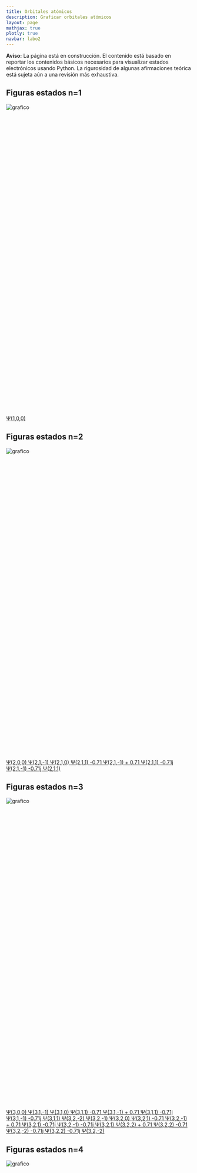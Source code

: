 ```yaml
---
title: Orbitales atómicos
description: Graficar orbitales atómicos
layout: page
mathjax: true
plotly: true
navbar: labo2
---
```


<div class="alert alert-danger" role="alert" >
  <strong>Aviso:</strong> La página está en construcción. El contenido está basado en reportar los contenidos básicos
  necesarios para visualizar estados electrónicos usando Python.
  La rigurosidad de algunas afirmaciones teórica está sujeta aún a una revisión más exhaustiva.
</div>





## Figuras estados n=1


![grafico](orb_gal_01.png "grafico")


<div id="orb_plot_1" class="plotly-graph-div" style="height:800px; width:800px;"></div>

<p>


<script type="text/javascript">
  window.PLOTLYENV=window.PLOTLYENV || {};

  if (document.getElementById("orb_plot_1")) {
      Plotly.d3.json( "orbitales_06_10300.json", function(err, fig) {
        Plotly.plot("orb_plot_1", fig.data, fig.layout);
      });
  };  
</script>

<a href='javascript:Plotly.purge("orb_plot_1");Plotly.d3.json( "orbitales_06_10300.json", function(err, fig) { Plotly.plot("orb_plot_1", fig.data, fig.layout); });' class="btn btn-primary btn-lg" role="button">
Ψ(1,0,0)
</a>
</p>






## Figuras estados n=2


![grafico](orb_gal_02.png "grafico")


<div id="orb_plot_2" class="plotly-graph-div" style="height:800px; width:800px;"></div>

<p>

<script type="text/javascript">
  window.PLOTLYENV=window.PLOTLYENV || {};

  if (document.getElementById("orb_plot_2")) {
      Plotly.d3.json( "orbitales_06_20300.json", function(err, fig) {
        Plotly.plot("orb_plot_2", fig.data, fig.layout);
      });
  };  
</script>

<a href='javascript:Plotly.purge("orb_plot_2");Plotly.d3.json( "orbitales_06_20300.json", function(err, fig) { Plotly.plot("orb_plot_2", fig.data, fig.layout); });' class="btn btn-primary btn-lg" role="button">
Ψ(2,0,0)
</a>
<a href='javascript:Plotly.purge("orb_plot_2");Plotly.d3.json( "orbitales_06_21290.json", function(err, fig) { Plotly.plot("orb_plot_2", fig.data, fig.layout); });' class="btn btn-primary btn-lg" role="button">
Ψ(2,1,-1)
</a>
<a href='javascript:Plotly.purge("orb_plot_2");Plotly.d3.json( "orbitales_06_21300.json", function(err, fig) { Plotly.plot("orb_plot_2", fig.data, fig.layout); });' class="btn btn-primary btn-lg" role="button">
Ψ(2,1,0)
</a>
<a href='javascript:Plotly.purge("orb_plot_2");Plotly.d3.json( "orbitales_06_21310.json", function(err, fig) { Plotly.plot("orb_plot_2", fig.data, fig.layout); });' class="btn btn-primary btn-lg" role="button">
Ψ(2,1,1)
</a>
<a href='javascript:Plotly.purge("orb_plot_2");Plotly.d3.json( "orbitales_06_21311.json", function(err, fig) { Plotly.plot("orb_plot_2", fig.data, fig.layout); });' class="btn btn-primary btn-lg" role="button">
-0.71 Ψ(2,1,-1) + 0.71 Ψ(2,1,1)
</a>
<a href='javascript:Plotly.purge("orb_plot_2");Plotly.d3.json( "orbitales_06_21312.json", function(err, fig) { Plotly.plot("orb_plot_2", fig.data, fig.layout); });' class="btn btn-primary btn-lg" role="button">
-0.71j Ψ(2,1,-1) -0.71j Ψ(2,1,1)
</a>
</p>






## Figuras estados n=3


![grafico](orb_gal_03.png "grafico")


<div id="orb_plot_3" class="plotly-graph-div" style="height:800px; width:800px;"></div>

<p>

<script type="text/javascript">
  window.PLOTLYENV=window.PLOTLYENV || {};

  if (document.getElementById("orb_plot_3")) {
      Plotly.d3.json( "orbitales_06_30300.json", function(err, fig) {
        Plotly.plot("orb_plot_3", fig.data, fig.layout);
      });
  };  
</script>

<a href='javascript:Plotly.purge("orb_plot_3");Plotly.d3.json( "orbitales_06_30300.json", function(err, fig) { Plotly.plot("orb_plot_3", fig.data, fig.layout); });' class="btn btn-primary btn-lg" role="button">
Ψ(3,0,0)
</a>
<a href='javascript:Plotly.purge("orb_plot_3");Plotly.d3.json( "orbitales_06_31290.json", function(err, fig) { Plotly.plot("orb_plot_3", fig.data, fig.layout); });' class="btn btn-primary btn-lg" role="button">
Ψ(3,1,-1)
</a>
<a href='javascript:Plotly.purge("orb_plot_3");Plotly.d3.json( "orbitales_06_31300.json", function(err, fig) { Plotly.plot("orb_plot_3", fig.data, fig.layout); });' class="btn btn-primary btn-lg" role="button">
Ψ(3,1,0)
</a>
<a href='javascript:Plotly.purge("orb_plot_3");Plotly.d3.json( "orbitales_06_31310.json", function(err, fig) { Plotly.plot("orb_plot_3", fig.data, fig.layout); });' class="btn btn-primary btn-lg" role="button">
Ψ(3,1,1)
</a>
<a href='javascript:Plotly.purge("orb_plot_3");Plotly.d3.json( "orbitales_06_31311.json", function(err, fig) { Plotly.plot("orb_plot_3", fig.data, fig.layout); });' class="btn btn-primary btn-lg" role="button">
-0.71 Ψ(3,1,-1) + 0.71 Ψ(3,1,1)
</a>
<a href='javascript:Plotly.purge("orb_plot_3");Plotly.d3.json( "orbitales_06_31312.json", function(err, fig) { Plotly.plot("orb_plot_3", fig.data, fig.layout); });' class="btn btn-primary btn-lg" role="button">
-0.71j Ψ(3,1,-1) -0.71j Ψ(3,1,1)
</a>
<a href='javascript:Plotly.purge("orb_plot_3");Plotly.d3.json( "orbitales_06_32280.json", function(err, fig) { Plotly.plot("orb_plot_3", fig.data, fig.layout); });' class="btn btn-primary btn-lg" role="button">
Ψ(3,2,-2)
</a>
<a href='javascript:Plotly.purge("orb_plot_3");Plotly.d3.json( "orbitales_06_32290.json", function(err, fig) { Plotly.plot("orb_plot_3", fig.data, fig.layout); });' class="btn btn-primary btn-lg" role="button">
Ψ(3,2,-1)
</a>
<a href='javascript:Plotly.purge("orb_plot_3");Plotly.d3.json( "orbitales_06_32300.json", function(err, fig) { Plotly.plot("orb_plot_3", fig.data, fig.layout); });' class="btn btn-primary btn-lg" role="button">
Ψ(3,2,0)
</a>
<a href='javascript:Plotly.purge("orb_plot_3");Plotly.d3.json( "orbitales_06_32310.json", function(err, fig) { Plotly.plot("orb_plot_3", fig.data, fig.layout); });' class="btn btn-primary btn-lg" role="button">
Ψ(3,2,1)
</a>
<a href='javascript:Plotly.purge("orb_plot_3");Plotly.d3.json( "orbitales_06_32311.json", function(err, fig) { Plotly.plot("orb_plot_3", fig.data, fig.layout); });' class="btn btn-primary btn-lg" role="button">
-0.71 Ψ(3,2,-1) + 0.71 Ψ(3,2,1)
</a>
<a href='javascript:Plotly.purge("orb_plot_3");Plotly.d3.json( "orbitales_06_32312.json", function(err, fig) { Plotly.plot("orb_plot_3", fig.data, fig.layout); });' class="btn btn-primary btn-lg" role="button">
-0.71j Ψ(3,2,-1) -0.71j Ψ(3,2,1)
</a>
<a href='javascript:Plotly.purge("orb_plot_3");Plotly.d3.json( "orbitales_06_32320.json", function(err, fig) { Plotly.plot("orb_plot_3", fig.data, fig.layout); });' class="btn btn-primary btn-lg" role="button">
Ψ(3,2,2)
</a>
<a href='javascript:Plotly.purge("orb_plot_3");Plotly.d3.json( "orbitales_06_32321.json", function(err, fig) { Plotly.plot("orb_plot_3", fig.data, fig.layout); });' class="btn btn-primary btn-lg" role="button">
+ 0.71 Ψ(3,2,2) -0.71 Ψ(3,2,-2)
</a>
<a href='javascript:Plotly.purge("orb_plot_3");Plotly.d3.json( "orbitales_06_32322.json", function(err, fig) { Plotly.plot("orb_plot_3", fig.data, fig.layout); });' class="btn btn-primary btn-lg" role="button">
-0.71j Ψ(3,2,2) -0.71j Ψ(3,2,-2)
</a>
</p>






## Figuras estados n=4


![grafico](orb_gal_04.png "grafico")


<div id="orb_plot_4" class="plotly-graph-div" style="height:800px; width:800px;"></div>

<p>

<script type="text/javascript">
  window.PLOTLYENV=window.PLOTLYENV || {};

  if (document.getElementById("orb_plot_4")) {
      Plotly.d3.json( "orbitales_06_40300.json", function(err, fig) {
        Plotly.plot("orb_plot_4", fig.data, fig.layout);
      });
  };  
</script>

<a href='javascript:Plotly.purge("orb_plot_4");Plotly.d3.json( "orbitales_06_40300.json", function(err, fig) { Plotly.plot("orb_plot_4", fig.data, fig.layout); });' class="btn btn-primary btn-lg" role="button">
Ψ(4,0,0)
</a>
<a href='javascript:Plotly.purge("orb_plot_4");Plotly.d3.json( "orbitales_06_41290.json", function(err, fig) { Plotly.plot("orb_plot_4", fig.data, fig.layout); });' class="btn btn-primary btn-lg" role="button">
Ψ(4,1,-1)
</a>
<a href='javascript:Plotly.purge("orb_plot_4");Plotly.d3.json( "orbitales_06_41300.json", function(err, fig) { Plotly.plot("orb_plot_4", fig.data, fig.layout); });' class="btn btn-primary btn-lg" role="button">
Ψ(4,1,0)
</a>
<a href='javascript:Plotly.purge("orb_plot_4");Plotly.d3.json( "orbitales_06_41310.json", function(err, fig) { Plotly.plot("orb_plot_4", fig.data, fig.layout); });' class="btn btn-primary btn-lg" role="button">
Ψ(4,1,1)
</a>
<a href='javascript:Plotly.purge("orb_plot_4");Plotly.d3.json( "orbitales_06_41311.json", function(err, fig) { Plotly.plot("orb_plot_4", fig.data, fig.layout); });' class="btn btn-primary btn-lg" role="button">
-0.71 Ψ(4,1,-1) + 0.71 Ψ(4,1,1)
</a>
<a href='javascript:Plotly.purge("orb_plot_4");Plotly.d3.json( "orbitales_06_41312.json", function(err, fig) { Plotly.plot("orb_plot_4", fig.data, fig.layout); });' class="btn btn-primary btn-lg" role="button">
-0.71j Ψ(4,1,-1) -0.71j Ψ(4,1,1)
</a>
<a href='javascript:Plotly.purge("orb_plot_4");Plotly.d3.json( "orbitales_06_42280.json", function(err, fig) { Plotly.plot("orb_plot_4", fig.data, fig.layout); });' class="btn btn-primary btn-lg" role="button">
Ψ(4,2,-2)
</a>
<a href='javascript:Plotly.purge("orb_plot_4");Plotly.d3.json( "orbitales_06_42290.json", function(err, fig) { Plotly.plot("orb_plot_4", fig.data, fig.layout); });' class="btn btn-primary btn-lg" role="button">
Ψ(4,2,-1)
</a>
<a href='javascript:Plotly.purge("orb_plot_4");Plotly.d3.json( "orbitales_06_42300.json", function(err, fig) { Plotly.plot("orb_plot_4", fig.data, fig.layout); });' class="btn btn-primary btn-lg" role="button">
Ψ(4,2,0)
</a>
<a href='javascript:Plotly.purge("orb_plot_4");Plotly.d3.json( "orbitales_06_42310.json", function(err, fig) { Plotly.plot("orb_plot_4", fig.data, fig.layout); });' class="btn btn-primary btn-lg" role="button">
Ψ(4,2,1)
</a>
<a href='javascript:Plotly.purge("orb_plot_4");Plotly.d3.json( "orbitales_06_42311.json", function(err, fig) { Plotly.plot("orb_plot_4", fig.data, fig.layout); });' class="btn btn-primary btn-lg" role="button">
+ 0.71 Ψ(4,2,1) -0.71 Ψ(4,2,-1)
</a>
<a href='javascript:Plotly.purge("orb_plot_4");Plotly.d3.json( "orbitales_06_42312.json", function(err, fig) { Plotly.plot("orb_plot_4", fig.data, fig.layout); });' class="btn btn-primary btn-lg" role="button">
-0.71j Ψ(4,2,1) -0.71j Ψ(4,2,-1)
</a>
<a href='javascript:Plotly.purge("orb_plot_4");Plotly.d3.json( "orbitales_06_42320.json", function(err, fig) { Plotly.plot("orb_plot_4", fig.data, fig.layout); });' class="btn btn-primary btn-lg" role="button">
Ψ(4,2,2)
</a>
<a href='javascript:Plotly.purge("orb_plot_4");Plotly.d3.json( "orbitales_06_42321.json", function(err, fig) { Plotly.plot("orb_plot_4", fig.data, fig.layout); });' class="btn btn-primary btn-lg" role="button">
+ 0.71 Ψ(4,2,2) -0.71 Ψ(4,2,-2)
</a>
<a href='javascript:Plotly.purge("orb_plot_4");Plotly.d3.json( "orbitales_06_42322.json", function(err, fig) { Plotly.plot("orb_plot_4", fig.data, fig.layout); });' class="btn btn-primary btn-lg" role="button">
-0.71j Ψ(4,2,2) -0.71j Ψ(4,2,-2)
</a>
<a href='javascript:Plotly.purge("orb_plot_4");Plotly.d3.json( "orbitales_06_43270.json", function(err, fig) { Plotly.plot("orb_plot_4", fig.data, fig.layout); });' class="btn btn-primary btn-lg" role="button">
Ψ(4,3,-3)
</a>
<a href='javascript:Plotly.purge("orb_plot_4");Plotly.d3.json( "orbitales_06_43280.json", function(err, fig) { Plotly.plot("orb_plot_4", fig.data, fig.layout); });' class="btn btn-primary btn-lg" role="button">
Ψ(4,3,-2)
</a>
<a href='javascript:Plotly.purge("orb_plot_4");Plotly.d3.json( "orbitales_06_43290.json", function(err, fig) { Plotly.plot("orb_plot_4", fig.data, fig.layout); });' class="btn btn-primary btn-lg" role="button">
Ψ(4,3,-1)
</a>
<a href='javascript:Plotly.purge("orb_plot_4");Plotly.d3.json( "orbitales_06_43300.json", function(err, fig) { Plotly.plot("orb_plot_4", fig.data, fig.layout); });' class="btn btn-primary btn-lg" role="button">
Ψ(4,3,0)
</a>
<a href='javascript:Plotly.purge("orb_plot_4");Plotly.d3.json( "orbitales_06_43310.json", function(err, fig) { Plotly.plot("orb_plot_4", fig.data, fig.layout); });' class="btn btn-primary btn-lg" role="button">
Ψ(4,3,1)
</a>
<a href='javascript:Plotly.purge("orb_plot_4");Plotly.d3.json( "orbitales_06_43311.json", function(err, fig) { Plotly.plot("orb_plot_4", fig.data, fig.layout); });' class="btn btn-primary btn-lg" role="button">
-0.71 Ψ(4,3,-1) + 0.71 Ψ(4,3,1)
</a>
<a href='javascript:Plotly.purge("orb_plot_4");Plotly.d3.json( "orbitales_06_43312.json", function(err, fig) { Plotly.plot("orb_plot_4", fig.data, fig.layout); });' class="btn btn-primary btn-lg" role="button">
-0.71j Ψ(4,3,-1) -0.71j Ψ(4,3,1)
</a>
<a href='javascript:Plotly.purge("orb_plot_4");Plotly.d3.json( "orbitales_06_43320.json", function(err, fig) { Plotly.plot("orb_plot_4", fig.data, fig.layout); });' class="btn btn-primary btn-lg" role="button">
Ψ(4,3,2)
</a>
<a href='javascript:Plotly.purge("orb_plot_4");Plotly.d3.json( "orbitales_06_43321.json", function(err, fig) { Plotly.plot("orb_plot_4", fig.data, fig.layout); });' class="btn btn-primary btn-lg" role="button">
-0.71 Ψ(4,3,-2) + 0.71 Ψ(4,3,2)
</a>
<a href='javascript:Plotly.purge("orb_plot_4");Plotly.d3.json( "orbitales_06_43322.json", function(err, fig) { Plotly.plot("orb_plot_4", fig.data, fig.layout); });' class="btn btn-primary btn-lg" role="button">
-0.71j Ψ(4,3,-2) -0.71j Ψ(4,3,2)
</a>
<a href='javascript:Plotly.purge("orb_plot_4");Plotly.d3.json( "orbitales_06_43330.json", function(err, fig) { Plotly.plot("orb_plot_4", fig.data, fig.layout); });' class="btn btn-primary btn-lg" role="button">
Ψ(4,3,3)
</a>
<a href='javascript:Plotly.purge("orb_plot_4");Plotly.d3.json( "orbitales_06_43331.json", function(err, fig) { Plotly.plot("orb_plot_4", fig.data, fig.layout); });' class="btn btn-primary btn-lg" role="button">
+ 0.71 Ψ(4,3,3) -0.71 Ψ(4,3,-3)
</a>
<a href='javascript:Plotly.purge("orb_plot_4");Plotly.d3.json( "orbitales_06_43332.json", function(err, fig) { Plotly.plot("orb_plot_4", fig.data, fig.layout); });' class="btn btn-primary btn-lg" role="button">
-0.71j Ψ(4,3,3) -0.71j Ψ(4,3,-3)
</a>
</p>






## Figuras estados n=5


![grafico](orb_gal_05.png "grafico")


<div id="orb_plot_5" class="plotly-graph-div" style="height:800px; width:800px;"></div>

<p>

<script type="text/javascript">
  window.PLOTLYENV=window.PLOTLYENV || {};

  if (document.getElementById("orb_plot_5")) {
      Plotly.d3.json( "orbitales_06_50300.json", function(err, fig) {
        Plotly.plot("orb_plot_5", fig.data, fig.layout);
      });
  };  
</script>

<a href='javascript:Plotly.purge("orb_plot_5");Plotly.d3.json( "orbitales_06_50300.json", function(err, fig) { Plotly.plot("orb_plot_5", fig.data, fig.layout); });' class="btn btn-primary btn-lg" role="button">
Ψ(5,0,0)
</a>
<a href='javascript:Plotly.purge("orb_plot_5");Plotly.d3.json( "orbitales_06_51290.json", function(err, fig) { Plotly.plot("orb_plot_5", fig.data, fig.layout); });' class="btn btn-primary btn-lg" role="button">
Ψ(5,1,-1)
</a>
<a href='javascript:Plotly.purge("orb_plot_5");Plotly.d3.json( "orbitales_06_51300.json", function(err, fig) { Plotly.plot("orb_plot_5", fig.data, fig.layout); });' class="btn btn-primary btn-lg" role="button">
Ψ(5,1,0)
</a>
<a href='javascript:Plotly.purge("orb_plot_5");Plotly.d3.json( "orbitales_06_51310.json", function(err, fig) { Plotly.plot("orb_plot_5", fig.data, fig.layout); });' class="btn btn-primary btn-lg" role="button">
Ψ(5,1,1)
</a>
<a href='javascript:Plotly.purge("orb_plot_5");Plotly.d3.json( "orbitales_06_51311.json", function(err, fig) { Plotly.plot("orb_plot_5", fig.data, fig.layout); });' class="btn btn-primary btn-lg" role="button">
+ 0.71 Ψ(5,1,1) -0.71 Ψ(5,1,-1)
</a>
<a href='javascript:Plotly.purge("orb_plot_5");Plotly.d3.json( "orbitales_06_51312.json", function(err, fig) { Plotly.plot("orb_plot_5", fig.data, fig.layout); });' class="btn btn-primary btn-lg" role="button">
-0.71j Ψ(5,1,1) -0.71j Ψ(5,1,-1)
</a>
<a href='javascript:Plotly.purge("orb_plot_5");Plotly.d3.json( "orbitales_06_52280.json", function(err, fig) { Plotly.plot("orb_plot_5", fig.data, fig.layout); });' class="btn btn-primary btn-lg" role="button">
Ψ(5,2,-2)
</a>
<a href='javascript:Plotly.purge("orb_plot_5");Plotly.d3.json( "orbitales_06_52290.json", function(err, fig) { Plotly.plot("orb_plot_5", fig.data, fig.layout); });' class="btn btn-primary btn-lg" role="button">
Ψ(5,2,-1)
</a>
<a href='javascript:Plotly.purge("orb_plot_5");Plotly.d3.json( "orbitales_06_52300.json", function(err, fig) { Plotly.plot("orb_plot_5", fig.data, fig.layout); });' class="btn btn-primary btn-lg" role="button">
Ψ(5,2,0)
</a>
<a href='javascript:Plotly.purge("orb_plot_5");Plotly.d3.json( "orbitales_06_52310.json", function(err, fig) { Plotly.plot("orb_plot_5", fig.data, fig.layout); });' class="btn btn-primary btn-lg" role="button">
Ψ(5,2,1)
</a>
<a href='javascript:Plotly.purge("orb_plot_5");Plotly.d3.json( "orbitales_06_52311.json", function(err, fig) { Plotly.plot("orb_plot_5", fig.data, fig.layout); });' class="btn btn-primary btn-lg" role="button">
-0.71 Ψ(5,2,-1) + 0.71 Ψ(5,2,1)
</a>
<a href='javascript:Plotly.purge("orb_plot_5");Plotly.d3.json( "orbitales_06_52312.json", function(err, fig) { Plotly.plot("orb_plot_5", fig.data, fig.layout); });' class="btn btn-primary btn-lg" role="button">
-0.71j Ψ(5,2,-1) -0.71j Ψ(5,2,1)
</a>
<a href='javascript:Plotly.purge("orb_plot_5");Plotly.d3.json( "orbitales_06_52320.json", function(err, fig) { Plotly.plot("orb_plot_5", fig.data, fig.layout); });' class="btn btn-primary btn-lg" role="button">
Ψ(5,2,2)
</a>
<a href='javascript:Plotly.purge("orb_plot_5");Plotly.d3.json( "orbitales_06_52321.json", function(err, fig) { Plotly.plot("orb_plot_5", fig.data, fig.layout); });' class="btn btn-primary btn-lg" role="button">
-0.71 Ψ(5,2,-2) + 0.71 Ψ(5,2,2)
</a>
<a href='javascript:Plotly.purge("orb_plot_5");Plotly.d3.json( "orbitales_06_52322.json", function(err, fig) { Plotly.plot("orb_plot_5", fig.data, fig.layout); });' class="btn btn-primary btn-lg" role="button">
-0.71j Ψ(5,2,-2) -0.71j Ψ(5,2,2)
</a>
<a href='javascript:Plotly.purge("orb_plot_5");Plotly.d3.json( "orbitales_06_53270.json", function(err, fig) { Plotly.plot("orb_plot_5", fig.data, fig.layout); });' class="btn btn-primary btn-lg" role="button">
Ψ(5,3,-3)
</a>
<a href='javascript:Plotly.purge("orb_plot_5");Plotly.d3.json( "orbitales_06_53280.json", function(err, fig) { Plotly.plot("orb_plot_5", fig.data, fig.layout); });' class="btn btn-primary btn-lg" role="button">
Ψ(5,3,-2)
</a>
<a href='javascript:Plotly.purge("orb_plot_5");Plotly.d3.json( "orbitales_06_53290.json", function(err, fig) { Plotly.plot("orb_plot_5", fig.data, fig.layout); });' class="btn btn-primary btn-lg" role="button">
Ψ(5,3,-1)
</a>
<a href='javascript:Plotly.purge("orb_plot_5");Plotly.d3.json( "orbitales_06_53300.json", function(err, fig) { Plotly.plot("orb_plot_5", fig.data, fig.layout); });' class="btn btn-primary btn-lg" role="button">
Ψ(5,3,0)
</a>
<a href='javascript:Plotly.purge("orb_plot_5");Plotly.d3.json( "orbitales_06_53310.json", function(err, fig) { Plotly.plot("orb_plot_5", fig.data, fig.layout); });' class="btn btn-primary btn-lg" role="button">
Ψ(5,3,1)
</a>
<a href='javascript:Plotly.purge("orb_plot_5");Plotly.d3.json( "orbitales_06_53311.json", function(err, fig) { Plotly.plot("orb_plot_5", fig.data, fig.layout); });' class="btn btn-primary btn-lg" role="button">
+ 0.71 Ψ(5,3,1) -0.71 Ψ(5,3,-1)
</a>
<a href='javascript:Plotly.purge("orb_plot_5");Plotly.d3.json( "orbitales_06_53312.json", function(err, fig) { Plotly.plot("orb_plot_5", fig.data, fig.layout); });' class="btn btn-primary btn-lg" role="button">
-0.71j Ψ(5,3,1) -0.71j Ψ(5,3,-1)
</a>
<a href='javascript:Plotly.purge("orb_plot_5");Plotly.d3.json( "orbitales_06_53320.json", function(err, fig) { Plotly.plot("orb_plot_5", fig.data, fig.layout); });' class="btn btn-primary btn-lg" role="button">
Ψ(5,3,2)
</a>
<a href='javascript:Plotly.purge("orb_plot_5");Plotly.d3.json( "orbitales_06_53321.json", function(err, fig) { Plotly.plot("orb_plot_5", fig.data, fig.layout); });' class="btn btn-primary btn-lg" role="button">
+ 0.71 Ψ(5,3,2) -0.71 Ψ(5,3,-2)
</a>
<a href='javascript:Plotly.purge("orb_plot_5");Plotly.d3.json( "orbitales_06_53322.json", function(err, fig) { Plotly.plot("orb_plot_5", fig.data, fig.layout); });' class="btn btn-primary btn-lg" role="button">
-0.71j Ψ(5,3,2) -0.71j Ψ(5,3,-2)
</a>
<a href='javascript:Plotly.purge("orb_plot_5");Plotly.d3.json( "orbitales_06_53330.json", function(err, fig) { Plotly.plot("orb_plot_5", fig.data, fig.layout); });' class="btn btn-primary btn-lg" role="button">
Ψ(5,3,3)
</a>
<a href='javascript:Plotly.purge("orb_plot_5");Plotly.d3.json( "orbitales_06_53331.json", function(err, fig) { Plotly.plot("orb_plot_5", fig.data, fig.layout); });' class="btn btn-primary btn-lg" role="button">
+ 0.71 Ψ(5,3,3) -0.71 Ψ(5,3,-3)
</a>
<a href='javascript:Plotly.purge("orb_plot_5");Plotly.d3.json( "orbitales_06_53332.json", function(err, fig) { Plotly.plot("orb_plot_5", fig.data, fig.layout); });' class="btn btn-primary btn-lg" role="button">
-0.71j Ψ(5,3,3) -0.71j Ψ(5,3,-3)
</a>
<a href='javascript:Plotly.purge("orb_plot_5");Plotly.d3.json( "orbitales_06_54260.json", function(err, fig) { Plotly.plot("orb_plot_5", fig.data, fig.layout); });' class="btn btn-primary btn-lg" role="button">
Ψ(5,4,-4)
</a>
<a href='javascript:Plotly.purge("orb_plot_5");Plotly.d3.json( "orbitales_06_54270.json", function(err, fig) { Plotly.plot("orb_plot_5", fig.data, fig.layout); });' class="btn btn-primary btn-lg" role="button">
Ψ(5,4,-3)
</a>
<a href='javascript:Plotly.purge("orb_plot_5");Plotly.d3.json( "orbitales_06_54280.json", function(err, fig) { Plotly.plot("orb_plot_5", fig.data, fig.layout); });' class="btn btn-primary btn-lg" role="button">
Ψ(5,4,-2)
</a>
<a href='javascript:Plotly.purge("orb_plot_5");Plotly.d3.json( "orbitales_06_54290.json", function(err, fig) { Plotly.plot("orb_plot_5", fig.data, fig.layout); });' class="btn btn-primary btn-lg" role="button">
Ψ(5,4,-1)
</a>
<a href='javascript:Plotly.purge("orb_plot_5");Plotly.d3.json( "orbitales_06_54300.json", function(err, fig) { Plotly.plot("orb_plot_5", fig.data, fig.layout); });' class="btn btn-primary btn-lg" role="button">
Ψ(5,4,0)
</a>
<a href='javascript:Plotly.purge("orb_plot_5");Plotly.d3.json( "orbitales_06_54310.json", function(err, fig) { Plotly.plot("orb_plot_5", fig.data, fig.layout); });' class="btn btn-primary btn-lg" role="button">
Ψ(5,4,1)
</a>
<a href='javascript:Plotly.purge("orb_plot_5");Plotly.d3.json( "orbitales_06_54311.json", function(err, fig) { Plotly.plot("orb_plot_5", fig.data, fig.layout); });' class="btn btn-primary btn-lg" role="button">
-0.71 Ψ(5,4,-1) + 0.71 Ψ(5,4,1)
</a>
<a href='javascript:Plotly.purge("orb_plot_5");Plotly.d3.json( "orbitales_06_54312.json", function(err, fig) { Plotly.plot("orb_plot_5", fig.data, fig.layout); });' class="btn btn-primary btn-lg" role="button">
-0.71j Ψ(5,4,-1) -0.71j Ψ(5,4,1)
</a>
<a href='javascript:Plotly.purge("orb_plot_5");Plotly.d3.json( "orbitales_06_54320.json", function(err, fig) { Plotly.plot("orb_plot_5", fig.data, fig.layout); });' class="btn btn-primary btn-lg" role="button">
Ψ(5,4,2)
</a>
<a href='javascript:Plotly.purge("orb_plot_5");Plotly.d3.json( "orbitales_06_54321.json", function(err, fig) { Plotly.plot("orb_plot_5", fig.data, fig.layout); });' class="btn btn-primary btn-lg" role="button">
+ 0.71 Ψ(5,4,2) -0.71 Ψ(5,4,-2)
</a>
<a href='javascript:Plotly.purge("orb_plot_5");Plotly.d3.json( "orbitales_06_54322.json", function(err, fig) { Plotly.plot("orb_plot_5", fig.data, fig.layout); });' class="btn btn-primary btn-lg" role="button">
-0.71j Ψ(5,4,2) -0.71j Ψ(5,4,-2)
</a>
<a href='javascript:Plotly.purge("orb_plot_5");Plotly.d3.json( "orbitales_06_54330.json", function(err, fig) { Plotly.plot("orb_plot_5", fig.data, fig.layout); });' class="btn btn-primary btn-lg" role="button">
Ψ(5,4,3)
</a>
<a href='javascript:Plotly.purge("orb_plot_5");Plotly.d3.json( "orbitales_06_54331.json", function(err, fig) { Plotly.plot("orb_plot_5", fig.data, fig.layout); });' class="btn btn-primary btn-lg" role="button">
+ 0.71 Ψ(5,4,3) -0.71 Ψ(5,4,-3)
</a>
<a href='javascript:Plotly.purge("orb_plot_5");Plotly.d3.json( "orbitales_06_54332.json", function(err, fig) { Plotly.plot("orb_plot_5", fig.data, fig.layout); });' class="btn btn-primary btn-lg" role="button">
-0.71j Ψ(5,4,3) -0.71j Ψ(5,4,-3)
</a>
<a href='javascript:Plotly.purge("orb_plot_5");Plotly.d3.json( "orbitales_06_54340.json", function(err, fig) { Plotly.plot("orb_plot_5", fig.data, fig.layout); });' class="btn btn-primary btn-lg" role="button">
Ψ(5,4,4)
</a>
<a href='javascript:Plotly.purge("orb_plot_5");Plotly.d3.json( "orbitales_06_54341.json", function(err, fig) { Plotly.plot("orb_plot_5", fig.data, fig.layout); });' class="btn btn-primary btn-lg" role="button">
+ 0.71 Ψ(5,4,4) -0.71 Ψ(5,4,-4)
</a>
<a href='javascript:Plotly.purge("orb_plot_5");Plotly.d3.json( "orbitales_06_54342.json", function(err, fig) { Plotly.plot("orb_plot_5", fig.data, fig.layout); });' class="btn btn-primary btn-lg" role="button">
-0.71j Ψ(5,4,4) -0.71j Ψ(5,4,-4)
</a>
</p>

## Referencia de colores de fase

La fase está graficada siguiedo el siguiente código de colores:

![grafico](referencia_colores.png "grafico")
